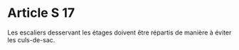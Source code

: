 # Article S 17

Les escaliers desservant les étages doivent être répartis de manière à éviter les culs-de-sac.
